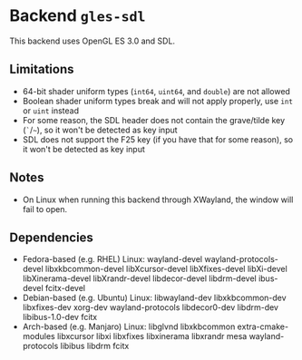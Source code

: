 # Backend `gles-sdl`

This backend uses OpenGL ES 3.0 and SDL.

## Limitations
* 64-bit shader uniform types (`int64`, `uint64`, and `double`) are not allowed
* Boolean shader uniform types break and will not apply properly, use `int` or `uint` instead
* For some reason, the SDL header does not contain the grave/tilde key (`` ` ``/`~`), so it won't be detected as key input
* SDL does not support the F25 key (if you have that for some reason), so it won't be detected as key input

## Notes
* On Linux when running this backend through XWayland, the window will fail to open.

## Dependencies
* Fedora-based (e.g. RHEL) Linux: wayland-devel wayland-protocols-devel libxkbcommon-devel libXcursor-devel libXfixes-devel libXi-devel libXinerama-devel libXrandr-devel libdecor-devel libdrm-devel ibus-devel fcitx-devel
* Debian-based (e.g. Ubuntu) Linux: libwayland-dev libxkbcommon-dev libxfixes-dev xorg-dev wayland-protocols libdecor0-dev libdrm-dev libibus-1.0-dev fcitx
* Arch-based (e.g. Manjaro) Linux: libglvnd libxkbcommon extra-cmake-modules libxcursor libxi libxfixes libxinerama libxrandr mesa wayland-protocols libibus libdrm fcitx
